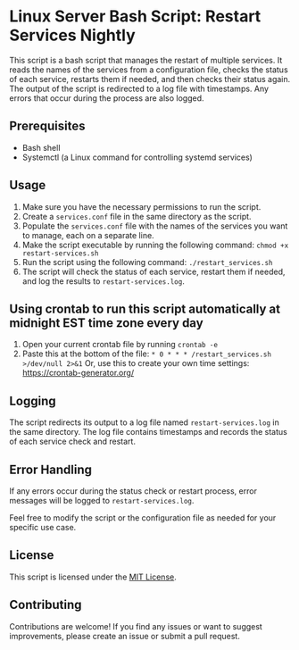 # Linux Server Bash Script: Restart Services Nightly

This script is a bash script that manages the restart of multiple services. It reads the names of the services from a configuration file, checks the status of each service, restarts them if needed, and then checks their status again. The output of the script is redirected to a log file with timestamps. Any errors that occur during the process are also logged.

## Prerequisites

- Bash shell
- Systemctl (a Linux command for controlling systemd services)

## Usage

1. Make sure you have the necessary permissions to run the script.
2. Create a `services.conf` file in the same directory as the script.
3. Populate the `services.conf` file with the names of the services you want to manage, each on a separate line.
4. Make the script executable by running the following command: `chmod +x restart-services.sh`
5. Run the script using the following command: `./restart_services.sh`
6. The script will check the status of each service, restart them if needed, and log the results to `restart-services.log`.

## Using crontab to run this script automatically at midnight EST time zone every day

1. Open your current crontab file by running `crontab -e`
2. Paste this at the bottom of the file: `* 0 * * * /restart_services.sh >/dev/null 2>&1`
   Or, use this to create your own time settings: https://crontab-generator.org/

## Logging

The script redirects its output to a log file named `restart-services.log` in the same directory. The log file contains timestamps and records the status of each service check and restart.

## Error Handling

If any errors occur during the status check or restart process, error messages will be logged to `restart-services.log`.

Feel free to modify the script or the configuration file as needed for your specific use case.

## License

This script is licensed under the [MIT License](LICENSE).

## Contributing

Contributions are welcome! If you find any issues or want to suggest improvements, please create an issue or submit a pull request.
